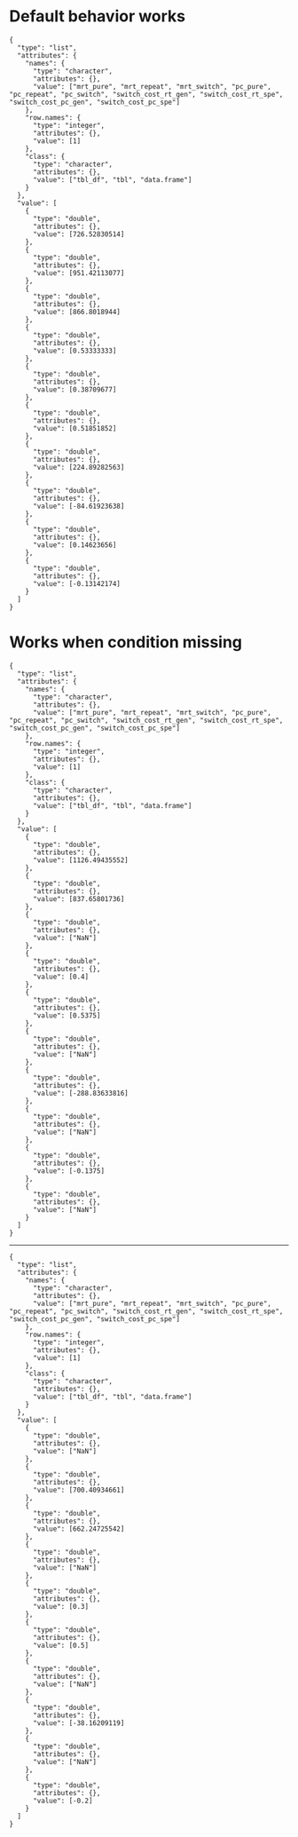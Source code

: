 # Default behavior works

    {
      "type": "list",
      "attributes": {
        "names": {
          "type": "character",
          "attributes": {},
          "value": ["mrt_pure", "mrt_repeat", "mrt_switch", "pc_pure", "pc_repeat", "pc_switch", "switch_cost_rt_gen", "switch_cost_rt_spe", "switch_cost_pc_gen", "switch_cost_pc_spe"]
        },
        "row.names": {
          "type": "integer",
          "attributes": {},
          "value": [1]
        },
        "class": {
          "type": "character",
          "attributes": {},
          "value": ["tbl_df", "tbl", "data.frame"]
        }
      },
      "value": [
        {
          "type": "double",
          "attributes": {},
          "value": [726.52830514]
        },
        {
          "type": "double",
          "attributes": {},
          "value": [951.42113077]
        },
        {
          "type": "double",
          "attributes": {},
          "value": [866.8018944]
        },
        {
          "type": "double",
          "attributes": {},
          "value": [0.53333333]
        },
        {
          "type": "double",
          "attributes": {},
          "value": [0.38709677]
        },
        {
          "type": "double",
          "attributes": {},
          "value": [0.51851852]
        },
        {
          "type": "double",
          "attributes": {},
          "value": [224.89282563]
        },
        {
          "type": "double",
          "attributes": {},
          "value": [-84.61923638]
        },
        {
          "type": "double",
          "attributes": {},
          "value": [0.14623656]
        },
        {
          "type": "double",
          "attributes": {},
          "value": [-0.13142174]
        }
      ]
    }

# Works when condition missing

    {
      "type": "list",
      "attributes": {
        "names": {
          "type": "character",
          "attributes": {},
          "value": ["mrt_pure", "mrt_repeat", "mrt_switch", "pc_pure", "pc_repeat", "pc_switch", "switch_cost_rt_gen", "switch_cost_rt_spe", "switch_cost_pc_gen", "switch_cost_pc_spe"]
        },
        "row.names": {
          "type": "integer",
          "attributes": {},
          "value": [1]
        },
        "class": {
          "type": "character",
          "attributes": {},
          "value": ["tbl_df", "tbl", "data.frame"]
        }
      },
      "value": [
        {
          "type": "double",
          "attributes": {},
          "value": [1126.49435552]
        },
        {
          "type": "double",
          "attributes": {},
          "value": [837.65801736]
        },
        {
          "type": "double",
          "attributes": {},
          "value": ["NaN"]
        },
        {
          "type": "double",
          "attributes": {},
          "value": [0.4]
        },
        {
          "type": "double",
          "attributes": {},
          "value": [0.5375]
        },
        {
          "type": "double",
          "attributes": {},
          "value": ["NaN"]
        },
        {
          "type": "double",
          "attributes": {},
          "value": [-288.83633816]
        },
        {
          "type": "double",
          "attributes": {},
          "value": ["NaN"]
        },
        {
          "type": "double",
          "attributes": {},
          "value": [-0.1375]
        },
        {
          "type": "double",
          "attributes": {},
          "value": ["NaN"]
        }
      ]
    }

---

    {
      "type": "list",
      "attributes": {
        "names": {
          "type": "character",
          "attributes": {},
          "value": ["mrt_pure", "mrt_repeat", "mrt_switch", "pc_pure", "pc_repeat", "pc_switch", "switch_cost_rt_gen", "switch_cost_rt_spe", "switch_cost_pc_gen", "switch_cost_pc_spe"]
        },
        "row.names": {
          "type": "integer",
          "attributes": {},
          "value": [1]
        },
        "class": {
          "type": "character",
          "attributes": {},
          "value": ["tbl_df", "tbl", "data.frame"]
        }
      },
      "value": [
        {
          "type": "double",
          "attributes": {},
          "value": ["NaN"]
        },
        {
          "type": "double",
          "attributes": {},
          "value": [700.40934661]
        },
        {
          "type": "double",
          "attributes": {},
          "value": [662.24725542]
        },
        {
          "type": "double",
          "attributes": {},
          "value": ["NaN"]
        },
        {
          "type": "double",
          "attributes": {},
          "value": [0.3]
        },
        {
          "type": "double",
          "attributes": {},
          "value": [0.5]
        },
        {
          "type": "double",
          "attributes": {},
          "value": ["NaN"]
        },
        {
          "type": "double",
          "attributes": {},
          "value": [-38.16209119]
        },
        {
          "type": "double",
          "attributes": {},
          "value": ["NaN"]
        },
        {
          "type": "double",
          "attributes": {},
          "value": [-0.2]
        }
      ]
    }

